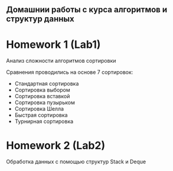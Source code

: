 ## Домашнии работы с курса алгоритмов и структур данных

# Homework 1 (Lab1)
Анализ сложности алгоритмов сортировки

Сравнения проводились на основе 7 сортировок:
* Стандартная сортировка
* Сортировка выбором
* Сортировка вставкой
* Сортировка пузырьком
* Сортировка Шелла
* Быстрая сортировка
* Турнирная сортировка

# Homework 2 (Lab2)
Обработка данных с помощью структур Stack и Deque


